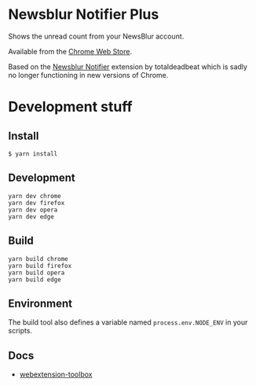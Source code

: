 # Newsblur Notifier Plus

Shows the unread count from your NewsBlur account.

Available from the [Chrome Web Store](https://chrome.google.com/webstore/detail/nbmlfepgaaalffdmmjhpkgpjjlnpjjlp).

Based on the [Newsblur Notifier](https://chrome.google.com/webstore/detail/newsblur-notifier/nnbhbdncokmmjheldobdfbmfpamelojh) extension by totaldeadbeat which is sadly no longer functioning in new versions of Chrome.

# Development stuff

## Install

    $ yarn install

## Development

    yarn dev chrome
    yarn dev firefox
    yarn dev opera
    yarn dev edge

## Build

    yarn build chrome
    yarn build firefox
    yarn build opera
    yarn build edge

## Environment

The build tool also defines a variable named `process.env.NODE_ENV` in your scripts.

## Docs

-   [webextension-toolbox](https://github.com/HaNdTriX/webextension-toolbox)
